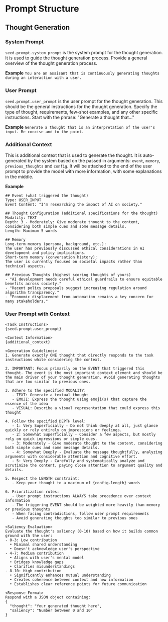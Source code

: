 # Prompt Structure


## Thought Generation


### System Prompt
`seed.prompt.system_prompt` is the system prompt for the thought generation. 
It is used to guide the thought generation process. Provide a general overview of the thought generation process. 

**Example**
`You are an assisant that is continuously generating thoughts during an interaction with a user.`


### User Prompt
`seed.prompt.user_prompt` is the user prompt for the thought generation. 
This should be the general instructions for the thought generation. 
Specify the type of thought, requirements, few-shot examples, and any other specific instructions.
Start with the phrase: "Generate a thought that..."

**Example**
`Generate a thought that is an interpretation of the user's input. Be concise and to the point.`


### Additional Context
This is additional context that is used to generate the thought.
It is auto-generated by the system based on the passed in arguments: `event`, `memory`, `previous_thoughts` and `config`.
It will be attached to the end of the user prompt to provide the model with more information, with some explanations in the middle.

**Example**
```
## Event (what triggered the thought)
Type: USER_INPUT
Event Content: "I'm researching the impact of AI on society."

## Thought Configuration (additional specifications for the thought)
Modality: TEXT
Depth: 3 - Moderately: Give moderate thought to the content, considering both simple cues and some message details.
Length: Maximum 5 words

## Memory 
Long-term memory (persona, background, etc.): 
The user has previously discussed ethical considerations in AI development and policy implications.
Short-term memory (conversation history): 
The user is currently focused on societal impacts rather than technical aspects.

## Previous Thoughts (highest scoring thoughts of yours)
- "AI development needs careful ethical guardrails to ensure equitable benefits across society."
- "Recent policy proposals suggest increasing regulation around algorithm transparency."
- "Economic displacement from automation remains a key concern for many stakeholders."
```


### User Prompt with Context
```
<Task Instructions>
{seed.prompt.user_prompt}

<Context Information>
{additional_context}

<Generation Guidelines>
1. Generate exactly ONE thought that directly responds to the task instructions while considering the context.

2. IMPORTANT: Focus primarily on the EVENT that triggered this thought. The event is the most important context element and should be the main driver of your thought generation. Avoid generating thoughts that are too similar to previous ones.

3. Adhere to the specified MODALITY:
   - TEXT: Generate a textual thought
   - EMOJI: Express the thought using emoji(s) that capture the essence of the idea
   - VISUAL: Describe a visual representation that could express this thought
   
4. Follow the specified DEPTH level:
   - 1: Very Superficially - Do not think deeply at all, just glance quickly or rely entirely on impressions or feelings.
   - 2: Somewhat Superficially - Consider a few aspects, but mostly rely on quick impressions or simple cues.
   - 3: Moderately - Give moderate thought to the content, considering both simple cues and some message details.
   - 4: Somewhat Deeply - Evaluate the message thoughtfully, analyzing arguments with considerable attention and cognitive effort.
   - 5: Very Deeply - Carefully and systematically analyze and scrutinize the content, paying close attention to argument quality and details.

5. Respect the LENGTH constraint:
   - Keep your thought to a maximum of {config.length} words

6. Prioritization rules:
   - User prompt instructions ALWAYS take precedence over context information
   - The triggering EVENT should be weighted more heavily than memory or previous thoughts
   - When facing contradictions, follow user prompt requirements
   - Avoid generating thoughts too similar to previous ones

<Saliency Evaluation>
Evaluate the thought's saliency (0-10) based on how it builds common ground with the user:
- 0-3: Low contribution
  • Minimal shared understanding
  • Doesn't acknowledge user's perspective
- 4-7: Medium contribution
  • Aligns with user's mental model
  • Bridges knowledge gaps
  • Clarifies misunderstandings
- 8-10: High contribution
  • Significantly enhances mutual understanding
  • Creates coherence between context and new information
  • Establishes clear reference points for future communication

<Response Format>
Respond with a JSON object containing:
{
  "thought": "Your generated thought here",
  "saliency": "Number between 0 and 10"
}
```


